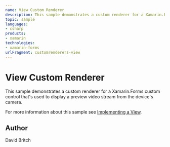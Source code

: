 ```yaml
---
name: View Custom Renderer
description: This sample demonstrates a custom renderer for a Xamarin.Forms custom control that's used to display a preview video stream from the device's camer...
topic: sample
languages:
- csharp
products:
- xamarin
technologies:
- xamarin-forms
urlFragment: customrenderers-view
---
```

View Custom Renderer
====================

This sample demonstrates a custom renderer for a Xamarin.Forms custom control that's used to display a preview video stream from the device's camera.

For more information about this sample see [Implementing a View](http://developer.xamarin.com/guides/cross-platform/xamarin-forms/custom-renderer/view/).

Author
------

David Britch
